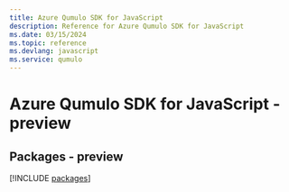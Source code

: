 ```yaml
---
title: Azure Qumulo SDK for JavaScript
description: Reference for Azure Qumulo SDK for JavaScript
ms.date: 03/15/2024
ms.topic: reference
ms.devlang: javascript
ms.service: qumulo
---
```

# Azure Qumulo SDK for JavaScript - preview
## Packages - preview
[!INCLUDE [packages](qumulo-index.md)]